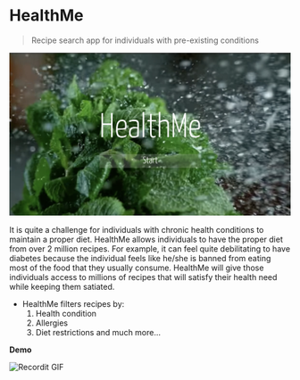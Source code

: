 

# HealthMe

> Recipe search app for individuals with pre-existing conditions



[![Welcome To HealthMe](./assets/welcome.png)]()

It is quite a challenge for individuals with chronic health conditions to maintain a proper diet. HealthMe allows individuals to have the proper diet from over 2 million recipes. For example, it can feel quite debilitating to have diabetes because the individual feels like he/she is banned from eating most of the food that they usually consume.  HealthMe will give those individuals access to millions of recipes that will satisfy their health need while keeping them satiated.  

- HealthMe filters recipes by:
  1. Health condition
  2. Allergies
  3. Diet restrictions and much more...



**Demo**

![Recordit GIF](./assets/demo.gif)




